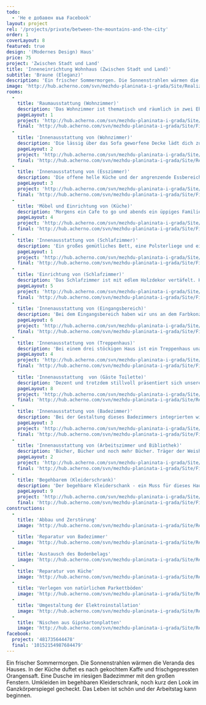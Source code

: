 ```yaml
---
todo: 
  - 'Не е добавен във Facebook'
layout: project
rel: '/projects/private/between-the-mountains-and-the-city'
order: 1
coverLayout: 8
featured: true
design: '(Modernes Design) Haus'
price: 75
project: 'Zwischen Stadt und Land'
title: 'Inneneinrichtung Wohnhaus (Zwischen Stadt und Land)'
subtitle: 'Braune (Eleganz)'
description: 'Ein frischer Sommermorgen. Die Sonnenstrahlen wärmen die Veranda des Hauses. In der Küche duftet es nach gekochtem Kaffe und frischgepressten Orangensaft. Eine Dusche im riesigen Badezimmer mit den großen Fenstern. Umkleiden im begehbaren Kleiderschrank, noch kurz den Look im Ganzkörperspiegel gecheckt. Das Leben ist schön und der Arbeitstag kann beginnen.'
image: 'http://hub.acherno.com/svn/mezhdu-planinata-i-grada/Site/Realizacia/31.jpg'
rooms:
  -
    title: 'Raumausstattung (Wohnzimmer)'
    description: 'Das Wohnzimmer ist thematisch und räumlich in zwei Ebenen aufgeteilt. Unten befindet sich die Sitzecke mit bequemen Sitzmöbeln, einem großen Flachbildfernseher und einem wärmenden Kamin, der dich die kalten Winternächte vergessen lässt. Der Kamin ist in warmem Holz gefasst und bildet eine gemütliche Nische, umgeben vom Reliefstein.'
    pageLayout: 1
    project: 'http://hub.acherno.com/svn/mezhdu-planinata-i-grada/Site/3D/01-h_f.jpg'
    final: 'http://hub.acherno.com/svn/mezhdu-planinata-i-grada/Site/Finalni/01_snimka.jpg'
  -
    title: 'Innenausstattung von (Wohnzimmer)'
    description: 'Die lässig über das Sofa geworfene Decke lädt dich zum Träumen bei einem guten Buch ein.'
    pageLayout: 2
    project: 'http://hub.acherno.com/svn/mezhdu-planinata-i-grada/Site/3D/04-3d.jpg'
    final: 'http://hub.acherno.com/svn/mezhdu-planinata-i-grada/Site/Realizacia/31.jpg'
  -
    title: 'Innenausstattung von (Esszimmer)'
    description: 'Die offene helle Küche und der angrenzende Essbereich sind mit Allem ausgestattet was du brauchst um Dir Sonntagsmorgens ein geschmackvolles Frühstück oder am Freitagabend ein festliches Dinner zu bereiten.'
    pageLayout: 3
    project: 'http://hub.acherno.com/svn/mezhdu-planinata-i-grada/Site/3D/08-h_f.jpg'
    final: 'http://hub.acherno.com/svn/mezhdu-planinata-i-grada/Site/Finalni/08-snimka.jpg'
  -
    title: 'Möbel und Einrichtung von (Küche)'
    description: 'Morgens ein Cafe to go und abends ein üppiges Familienessen.'
    pageLayout: 4
    project: 'http://hub.acherno.com/svn/mezhdu-planinata-i-grada/Site/3D/09-h_f.jpg'
    final: 'http://hub.acherno.com/svn/mezhdu-planinata-i-grada/Site/Finalni/09-snimka.jpg'
  -
    title: 'Innenausstattung von (Schlafzimmer)'
    description: 'Ein großes gemütliches Bett, eine Polsterliege und ein Massagestuhl – Wozu Sonntagsmorgen aufstehen? Ist es nicht viel schöner liegen zu bleiben und die Welt um dich herum aus dem Notebook zu erfahren? Gegen Mittag, wenn du hungrig wirst ist immer noch genug Zeit zum aufstehen oder auch nicht?'
    pageLayout: 1
    project: 'http://hub.acherno.com/svn/mezhdu-planinata-i-grada/Site/3D/36-s_f.jpg'
    final: 'http://hub.acherno.com/svn/mezhdu-planinata-i-grada/Site/Finalni/36-snimka.jpg'
  -
    title: 'Einrichtung von (Schlafzimmer)'
    description: 'Das Schlafzimmer ist mit edlem Holzdekor vertäfelt. Hinterm der Holzwand bleibt die Tür diskret verborgen. Die weiß lackierten Oberflächen schaffen einen gelungenen Kontrast zu dem warmen dunklen Holzdekor.'
    pageLayout: 5
    project: 'http://hub.acherno.com/svn/mezhdu-planinata-i-grada/Site/3D/34-3d.jpg'
    final: 'http://hub.acherno.com/svn/mezhdu-planinata-i-grada/Site/Finalni/34-snimka.jpg'
  -
    title: 'Innenausstattung von (Eingangsbereich)'
    description: 'Bei dem Eingangsbereich haben wir uns an dem Farbkonzept der gesamten Wohnung orientiert. Die Fließen sind in zwei verschiedenen Größen gewählt, das leichte Sideboard mit passendem Spiegel ist schwarz umrahmt. Die kleinen Lichtspots über dem Spiegel lassen das Licht im Flur einladender wirken.    '
    pageLayout: 6
    project: 'http://hub.acherno.com/svn/mezhdu-planinata-i-grada/Site/3D/10-a_f.jpg'
    final: 'http://hub.acherno.com/svn/mezhdu-planinata-i-grada/Site/Finalni/10-snimka.jpg'
  -
    title: 'Innenausstattung von (Treppenhaus)'
    description: 'Bei einem drei stöckigen Haus ist ein Treppenhaus unabdingbar. Große französische Fenster lassen den Zutritt hell und offen erscheinen. Durch Regale haben wir den richtigen Platz für eine kleine Büchersammlung und exotische Mitbringsel geschaffen. Weiteren Stauraum bieten die versteckten Schubladen.'
    pageLayout: 4
    project: 'http://hub.acherno.com/svn/mezhdu-planinata-i-grada/Site/3D/30-p_f.jpg'
    final: 'http://hub.acherno.com/svn/mezhdu-planinata-i-grada/Site/Finalni/30-snimka.jpg'
  -
    title: 'Innenausstattung  von (Gäste Toilette)'
    description: 'Dezent und trotzdem stillvoll präsentiert sich unsere Gästetoillete.'
    pageLayout: 8
    project: 'http://hub.acherno.com/svn/mezhdu-planinata-i-grada/Site/3D/14-b_f.jpg'
    final: 'http://hub.acherno.com/svn/mezhdu-planinata-i-grada/Site/Realizacia/50.jpg'
  -
    title: 'Innenausstattung von (Badezimmer)'
    description: 'Bei der Gestaltung dieses Badezimmers integrierten wir einen Teil des Eingangsbereichs und haben damit einen hellen und luftigen Spa geschaffen, der keine Konventionen kennt. Luxus und Komfort lassen Dich jeden Tag mit einem Lächeln beginnen.'
    pageLayout: 3
    project: 'http://hub.acherno.com/svn/mezhdu-planinata-i-grada/Site/3D/38-3d.jpg'
    final: 'http://hub.acherno.com/svn/mezhdu-planinata-i-grada/Site/Finalni/38-snimka.jpg'
  -
    title: 'Innenausstattung von (Arbeitszimmer und Bibliothek)'
    description: 'Bücher, Bücher und noch mehr Bücher. Träger der Weisheit und der Kurzweile. Eine umfangreiche Bibliothek, die nicht aufdringlich wirkt. Ein leichter Arbeitstisch aus Glas harmoniert perfekt dazu und macht aus ihm einen angenehmen Ort zum nachdenken, arbeiten oder einfach nur um im Internet zu surfen.'
    pageLayout: 2
    project: 'http://hub.acherno.com/svn/mezhdu-planinata-i-grada/Site/3D/20-3d.jpg'
    final: 'http://hub.acherno.com/svn/mezhdu-planinata-i-grada/Site/Finalni/20-snimka.jpg'
  -
    title: 'Begehbarem (Kleiderschrank)'
    description: 'Der begehbare Kleiderschank - ein Muss für dieses Haus. Alles befindet sich griffbereit an seinem Platz. Krawatten und Uhren sind ordentlich in der Glasvitrine verstaut und vermitteln dir den Eindruck dich jeden Morgen neu in einer schicken Boutique einzukleiden. '
    pageLayout: 9
    project: 'http://hub.acherno.com/svn/mezhdu-planinata-i-grada/Site/3D/26-3d.jpg'
    final: 'http://hub.acherno.com/svn/mezhdu-planinata-i-grada/Site/Finalni/26-snimka.jpg'
constructions:
  - 
    title: 'Abbau und Zerstörung'
    image: 'http://hub.acherno.com/svn/mezhdu-planinata-i-grada/Site/Remonti/IMG_6852.JPG'
  - 
    title: 'Reparatur von Badezimmer'
    image: 'http://hub.acherno.com/svn/mezhdu-planinata-i-grada/Site/Remonti/IMG_6434.JPG'
  - 
    title: 'Austausch des Bodenbelags'
    image: 'http://hub.acherno.com/svn/mezhdu-planinata-i-grada/Site/Remonti/IMG_6452.JPG'
  - 
    title: 'Reparatur von Küche'
    image: 'http://hub.acherno.com/svn/mezhdu-planinata-i-grada/Site/Remonti/IMG_6443.JPG'
  - 
    title: 'Verlegen von natürlichem Parkettböden'
    image: 'http://hub.acherno.com/svn/mezhdu-planinata-i-grada/Site/Remonti/IMG_9376.JPG'
  - 
    title: 'Umgestaltung der Elektroinstallation'
    image: 'http://hub.acherno.com/svn/mezhdu-planinata-i-grada/Site/Remonti/IMG_7972.JPG'
  - 
    title: 'Nischen aus Gipskartonplatten'
    image: 'http://hub.acherno.com/svn/mezhdu-planinata-i-grada/Site/Remonti/IMG_9378.JPG'
facebook:
  project: '481735644478'
  final: '10152154987684479'
---
```

Ein frischer Sommermorgen. Die Sonnenstrahlen wärmen die Veranda des Hauses. In der Küche duftet es nach gekochtem Kaffe und frischgepressten Orangensaft. Eine Dusche im riesigen Badezimmer mit den großen Fenstern. Umkleiden im begehbaren Kleiderschrank, noch kurz den Look im Ganzkörperspiegel gecheckt. Das Leben ist schön und der Arbeitstag kann beginnen.